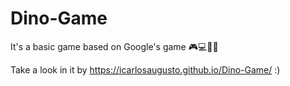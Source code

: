 # Dino-Game
It's a basic game based on Google's game 🎮💻🐱‍🐉

Take a look in it by https://icarlosaugusto.github.io/Dino-Game/ :)

